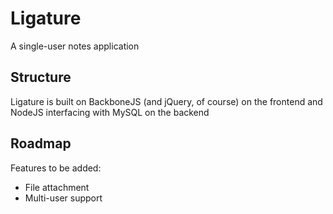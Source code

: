 # Ligature

A single-user notes application

## Structure

Ligature is built on BackboneJS (and jQuery, of course) on the frontend and NodeJS interfacing with MySQL on the backend

## Roadmap

Features to be added:
- File attachment
- Multi-user support

